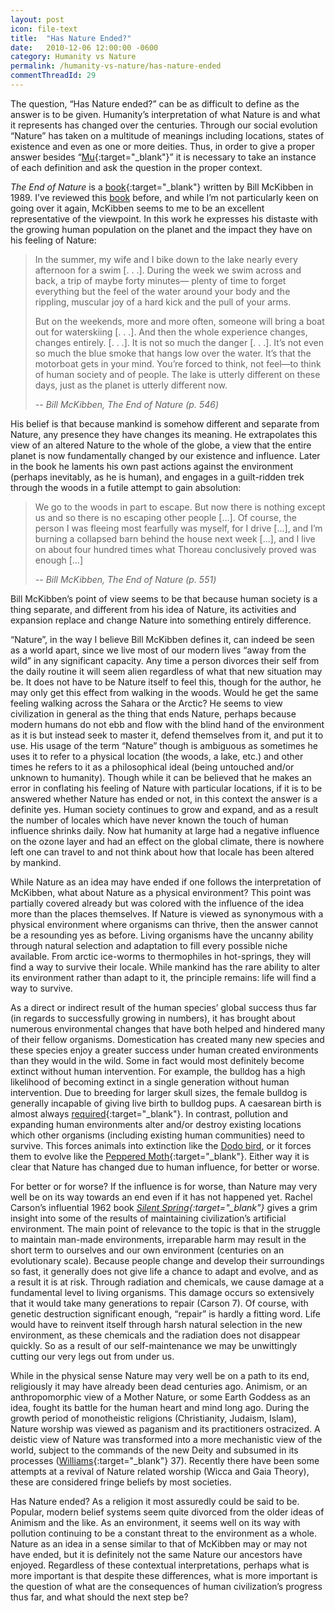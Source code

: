 ```yaml
---
layout: post
icon: file-text
title:  "Has Nature Ended?"
date:   2010-12-06 12:00:00 -0600
category: Humanity vs Nature
permalink: /humanity-vs-nature/has-nature-ended
commentThreadId: 29
---
```


The question, “Has Nature ended?” can be as difficult to define as the answer is to be given. Humanity’s interpretation
of what Nature is and what it represents has changed over the centuries. Through our social evolution “Nature” has
taken on a multitude of meanings including locations, states of existence and even as one or more deities.
Thus, in order to give a proper answer besides “[Mu](http://theramshuddle.com/topic/mu-unask-the-question/){:target="_blank"}”
it is necessary to take an instance of each definition and ask the question in the proper context.

*The End of Nature* is a [book](http://billmckibben.com/end-of-nature.html){:target="_blank"} written by Bill McKibben in 1989.
I’ve reviewed this [book](/the-end-of-nature-by-bill-mckibben/) before, and while I’m not particularly keen on going over it again,
McKibben seems to me to be an excellent representative of the viewpoint. In this work he expresses his distaste with the growing
human population on the planet and the impact they have on his feeling of Nature:

> In the summer, my wife and I bike down to the lake nearly every afternoon for a
> swim [. . .]. During the week we swim across and back, a trip of maybe forty
> minutes— plenty of time to forget everything but the feel of the water around
> your body and the rippling, muscular joy of a hard kick and the pull of your arms.
>
> But on the weekends, more and more often, someone will bring a boat out for
> waterskiing [. . .]. And then the whole experience changes, changes entirely. [. . .].
> It is not so much the danger [. . .]. It’s not even so much the blue smoke that hangs
> low over the water. It’s that the motorboat gets in your mind. You’re forced to think,
> not feel—to think of human society and of people. The lake is utterly different on these
> days, just as the planet is utterly different now.
>
> <cite>-- Bill McKibben, *The End of Nature* (p. 546)</cite>

His belief is that because mankind is somehow different and separate from Nature, any presence they have changes its meaning.
He extrapolates this view of an altered Nature to the whole of the globe, a view that the entire planet is now fundamentally
changed by our existence and influence. Later in the book he laments his own past actions against the environment (perhaps
inevitably, as he is human), and engages in a guilt-ridden trek through the woods in a futile attempt to gain absolution:

> We go to the woods in part to escape. But now there is nothing except us and so there is no escaping other people […].
> Of course, the person I was fleeing most fearfully was myself, for I drive […], and I’m burning a collapsed barn behind
> the house next week […], and I live on about four hundred times what Thoreau conclusively proved was enough […]
>
> <cite>-- Bill McKibben, The End of Nature (p. 551)</cite>

Bill McKibben’s point of view seems to be that because human society is a thing separate, and different from his idea of
Nature, its activities and expansion replace and change Nature into something entirely difference.

“Nature”, in the way I believe Bill McKibben defines it, can indeed be seen as a world apart, since we live most of our
modern lives “away from the wild” in any significant capacity. Any time a person divorces their self from the daily routine
it will seem alien regardless of what that new situation may be. It does not have to be Nature itself to feel this, though
for the author, he may only get this effect from walking in the woods. Would he get the same feeling walking across the
Sahara or the Arctic? He seems to view civilization in general as the thing that ends Nature, perhaps because modern
humans do not ebb and flow with the blind hand of the environment as it is but instead seek to master it, defend themselves
from it, and put it to use. His usage of the term “Nature” though is ambiguous as sometimes he uses it to refer to a physical
location (the woods, a lake, etc.) and other times he refers to it as a philosophical ideal (being untouched and/or unknown
to humanity). Though while it can be believed that he makes an error in conflating his feeling of Nature with particular locations,
if it is to be answered whether Nature has ended or not, in this context the answer is a definite yes. Human society continues to
grow and expand, and as a result the number of locales which have never known the touch of human influence shrinks daily. Now
hat humanity at large had a negative influence on the ozone layer and had an effect on the global climate, there is nowhere left
one can travel to and not think about how that locale has been altered by mankind.

While Nature as an idea may have ended if one follows the interpretation of McKibben, what about Nature as a physical environment?
This point was partially covered already but was colored with the influence of the idea more than the places themselves. If Nature is
viewed as synonymous with a physical environment where organisms can thrive, then the answer cannot be a resounding yes as before.
Living organisms have the uncanny ability through natural selection and adaptation to fill every possible niche available. From
arctic ice-worms to thermophiles in hot-springs, they will find a way to survive their locale. While mankind has the rare ability
to alter its environment rather than adapt to it, the principle remains: life will find a way to survive.

As a direct or indirect result of the human species’ global success thus far (in regards to successfully growing in numbers),
it has brought about numerous environmental changes that have both helped and hindered many of their fellow organisms.
Domestication has created many new species and these species enjoy a greater success under human created environments than
they would in the wild. Some in fact would most definitely become extinct without human intervention. For example, the
bulldog has a high likelihood of becoming extinct in a single generation without human intervention. Due to breeding for
larger skull sizes, the female bulldog is generally incapable of giving live birth to bulldog pups. A caesarean
birth is almost always [required](http://www.bulldoginformation.com/caesarean-section.html){:target="_blank"}. In contrast,
pollution and expanding human environments alter and/or destroy existing locations which other organisms (including
existing human communities) need to survive. This forces animals into extinction like the
[Dodo bird](http://davidreilly.com/dodo/background.html), or it forces them to evolve like the
[Peppered Moth](https://en.wikipedia.org/wiki/Peppered_moth_evolution){:target="_blank"}. Either way it is clear that
Nature has changed due to human influence, for better or worse.

For better or for worse? If the influence is for worse, than Nature may very well be on its way towards an end even if it has not
happened yet. Rachel Carson’s influential 1962 book *[Silent Spring](https://www.amazon.com/Silent-Spring-Rachel-Carson/dp/0618249060){:target="_blank"}*
gives a grim insight into some of the results of maintaining civilization’s artificial environment. The main point of relevance
to the topic is that in the struggle to maintain man-made environments, irreparable harm may result in the short term to ourselves
and our own environment (centuries on an evolutionary scale). Because people change and develop their surroundings so fast, it
generally does not give life a chance to adapt and evolve, and as a result it is at risk. Through radiation and chemicals, we
cause damage at a fundamental level to living organisms. This damage occurs so extensively that it would take many generations to
repair (Carson 7). Of course, with genetic destruction significant enough, “repair” is hardly a fitting word. Life would have to
reinvent itself through harsh natural selection in the new environment, as these chemicals and the radiation does not disappear quickly.
So as a result of our self-maintenance we may be unwittingly cutting our very legs out from under us.

While in the physical sense Nature may very well be on a path to its end, religiously it may have already been dead centuries ago.
Animism, or an anthropomorphic view of a Mother Nature, or some Earth Goddess as an idea, fought its battle for the human heart and
mind long ago. During the growth period of monotheistic religions (Christianity, Judaism, Islam), Nature worship was viewed as paganism
and its practitioners ostracized. A deistic view of Nature was transformed into a more mechanistic view of the world, subject to the
commands of the new Deity and subsumed in its processes ([Williams](https://www.amazon.com/Problems-Materialism-Culture-Selected-Classics/dp/1859841139){:target="_blank"} 37).
Recently there have been some attempts at a revival of Nature related worship (Wicca and Gaia Theory), these are considered fringe beliefs by most societies.

Has Nature ended? As a religion it most assuredly could be said to be. Popular, modern belief systems seem quite divorced from
the older ideas of Animism and the like. As an environment, it seems well on its way with pollution continuing to be a
constant threat to the environment as a whole. Nature as an idea in a sense similar to that of McKibben may or may not
have ended, but it is definitely not the same Nature our ancestors have enjoyed. Regardless of these contextual interpretations,
perhaps what is more important is that despite these differences, what is more important is the question of what are the
consequences of human civilization’s  progress thus far, and what should the next step be?
